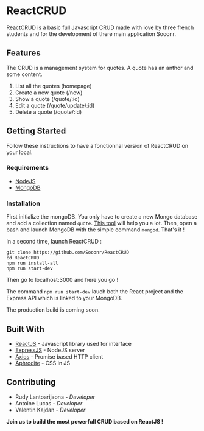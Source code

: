 # ReactCRUD

ReactCRUD is a basic full Javascript CRUD made with love by three french students and for the development of there main application Sooonr.

## Features

The CRUD is a management system for quotes. A quote has an anthor and some content.

1. List all the quotes (homepage)
2. Create a new quote (/new)
3. Show a quote (/quote/:id)
4. Edit a quote (/quote/update/:id)
5. Delete a quote (/quote/:id)

## Getting Started

Follow these instructions to have a fonctionnal version of ReactCRUD on your local.

### Requirements

* [NodeJS](https://nodejs.org/en/ "Node.js Homepage")
* [MongoDB](https://www.mongodb.com/ "MongoDB Homepage")

### Installation

First initialize the mongoDB. You only have to create a new Mongo database and add a collection named `quote`.
[This tool](https://www.mongodb.com/products/compass "MongoDB Compass") will help you a lot. Then, open a bash and launch MongoDB with the simple command `mongod`. That's it !

In a second time, launch ReactCRUD :
```
git clone https://github.com/Sooonr/ReactCRUD
cd ReactCRUD
npm run install-all
npm run start-dev
```
Then go to localhost:3000 and here you go !

The command `npm run start-dev` lauch both the React project and the Express API which is linked to your MongoDB.

The production build is coming soon.

## Built With

* [ReactJS](https://reactjs.org/ "ReactJS Homepage") - Javascript library used for interface
* [ExpressJS](http://expressjs.com/fr/ "ExpressJS Homepage") - NodeJS server
* [Axios](https://github.com/axios/axios "Axios on Github") - Promise based HTTP client
* [Aphrodite](https://github.com/Khan/aphrodite "Aphrodite on Github") - CSS in JS

## Contributing

* Rudy Lantoarijaona - *Developer*
* Antoine Lucas - *Developer*
* Valentin Kajdan - *Developer*

**Join us to build the most powerfull CRUD based on ReactJS !**
